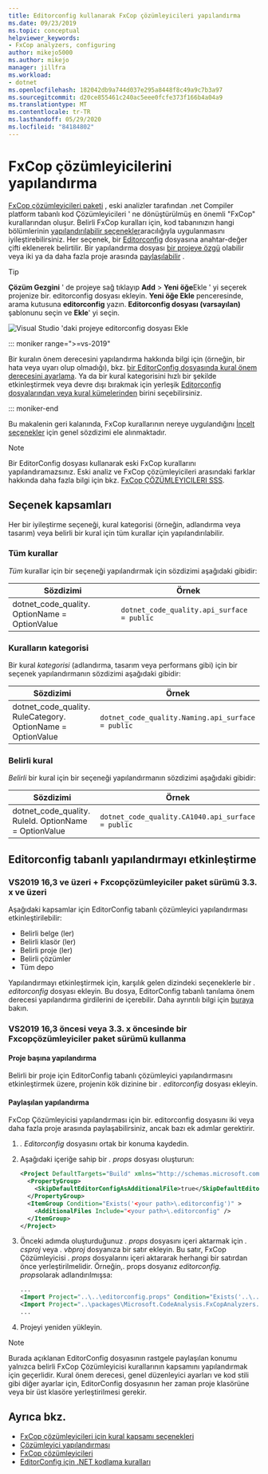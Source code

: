 ```yaml
---
title: Editorconfig kullanarak FxCop çözümleyicileri yapılandırma
ms.date: 09/23/2019
ms.topic: conceptual
helpviewer_keywords:
- FxCop analyzers, configuring
author: mikejo5000
ms.author: mikejo
manager: jillfra
ms.workload:
- dotnet
ms.openlocfilehash: 182042db9a744d037e295a8448f8c49a9c7b3a97
ms.sourcegitcommit: d20ce855461c240ac5eee0fcfe373f166b4a04a9
ms.translationtype: MT
ms.contentlocale: tr-TR
ms.lasthandoff: 05/29/2020
ms.locfileid: "84184802"
---
```

# <a name="configure-fxcop-analyzers"></a>FxCop çözümleyicilerini yapılandırma

[FxCop çözümleyicileri paketi](install-fxcop-analyzers.md) , eski analizler tarafından .net Compiler platform tabanlı kod Çözümleyicileri ' ne dönüştürülmüş en önemli "FxCop" kurallarından oluşur. Belirli FxCop kuralları için, kod tabanınızın hangi bölümlerinin [yapılandırılabilir seçenekler](fxcop-analyzer-options.md)aracılığıyla uygulanmasını iyileştirebilirsiniz. Her seçenek, bir [Editorconfig](https://editorconfig.org) dosyasına anahtar-değer çifti eklenerek belirtilir. Bir yapılandırma dosyası [bir projeye özgü](#per-project-configuration) olabilir veya iki ya da daha fazla proje arasında [paylaşılabilir](#shared-configuration) .

> [!TIP]
> **Çözüm Gezgini** ' de projeye sağ tıklayıp **Add**  >  **Yeni öğe**Ekle ' yi seçerek projenize bir. editorconfig dosyası ekleyin. **Yeni öğe Ekle** penceresinde, arama kutusuna **editorconfig** yazın. **Editorconfig dosyası (varsayılan)** şablonunu seçin ve **Ekle**' yi seçin.
>
> ![Visual Studio 'daki projeye editorconfig dosyası Ekle](media/add-editorconfig-file.png)

::: moniker range=">=vs-2019"

Bir kuralın önem derecesini yapılandırma hakkında bilgi için (örneğin, bir hata veya uyarı olup olmadığı), bkz. [bir EditorConfig dosyasında kural önem derecesini ayarlama](use-roslyn-analyzers.md#set-rule-severity-in-an-editorconfig-file). Ya da bir kural kategorisini hızlı bir şekilde etkinleştirmek veya devre dışı bırakmak için yerleşik [Editorconfig dosyalarından veya kural kümelerinden](analyzer-rule-sets.md) birini seçebilirsiniz.

::: moniker-end

Bu makalenin geri kalanında, FxCop kurallarının nereye uygulandığını [İncelt seçenekler](fxcop-analyzer-options.md) için genel sözdizimi ele alınmaktadır.

> [!NOTE]
> Bir EditorConfig dosyası kullanarak eski FxCop kurallarını yapılandıramazsınız. Eski analiz ve FxCop çözümleyicileri arasındaki farklar hakkında daha fazla bilgi için bkz. [FxCop ÇÖZÜMLEYICILERI SSS](fxcop-analyzers-faq.md).

## <a name="option-scopes"></a>Seçenek kapsamları

Her bir iyileştirme seçeneği, kural kategorisi (örneğin, adlandırma veya tasarım) veya belirli bir kural için tüm kurallar için yapılandırılabilir.

### <a name="all-rules"></a>Tüm kurallar

*Tüm* kurallar için bir seçeneği yapılandırmak için sözdizimi aşağıdaki gibidir:

|Sözdizimi|Örnek|
|-|-|
| dotnet_code_quality. OptionName = OptionValue | `dotnet_code_quality.api_surface = public` |

### <a name="category-of-rules"></a>Kuralların kategorisi

Bir kural *kategorisi* (adlandırma, tasarım veya performans gibi) için bir seçenek yapılandırmanın sözdizimi aşağıdaki gibidir:

|Sözdizimi|Örnek|
|-|-|
| dotnet_code_quality. RuleCategory. OptionName = OptionValue | `dotnet_code_quality.Naming.api_surface = public` |

### <a name="specific-rule"></a>Belirli kural

*Belirli* bir kural için bir seçeneği yapılandırmanın sözdizimi aşağıdaki gibidir:

|Sözdizimi|Örnek|
|-|-|
| dotnet_code_quality. RuleId. OptionName = OptionValue | `dotnet_code_quality.CA1040.api_surface = public` |

## <a name="enabling-editorconfig-based-configuration"></a>Editorconfig tabanlı yapılandırmayı etkinleştirme

### <a name="vs2019-163-and-later--fxcopanalyzers-package-version-33x-and-later"></a>VS2019 16,3 ve üzeri + Fxcopçözümleyiciler paket sürümü 3.3. x ve üzeri

Aşağıdaki kapsamlar için EditorConfig tabanlı çözümleyici yapılandırması etkinleştirilebilir:

- Belirli belge (ler)
- Belirli klasör (ler)
- Belirli proje (ler)
- Belirli çözümler
- Tüm depo

Yapılandırmayı etkinleştirmek için, karşılık gelen dizindeki seçeneklerle bir *. editorconfig* dosyası ekleyin. Bu dosya, EditorConfig tabanlı tanılama önem derecesi yapılandırma girdilerini de içerebilir. Daha ayrıntılı bilgi için [buraya](use-roslyn-analyzers.md#rule-severity) bakın.

### <a name="prior-to-vs2019-163-or-using-an-fxcopanalyzers-package-version-prior-to-33x"></a>VS2019 16,3 öncesi veya 3.3. x öncesinde bir Fxcopçözümleyiciler paket sürümü kullanma

#### <a name="per-project-configuration"></a>Proje başına yapılandırma

Belirli bir proje için EditorConfig tabanlı çözümleyici yapılandırmasını etkinleştirmek üzere, projenin kök dizinine bir *. editorconfig* dosyası ekleyin.

#### <a name="shared-configuration"></a>Paylaşılan yapılandırma

FxCop Çözümleyicisi yapılandırması için bir. editorconfig dosyasını iki veya daha fazla proje arasında paylaşabilirsiniz, ancak bazı ek adımlar gerektirir.

1. *. Editorconfig* dosyasını ortak bir konuma kaydedin.

2. Aşağıdaki içeriğe sahip bir *. props* dosyası oluşturun:

   ```xml
   <Project DefaultTargets="Build" xmlns="http://schemas.microsoft.com/developer/msbuild/2003">
     <PropertyGroup>
       <SkipDefaultEditorConfigAsAdditionalFile>true</SkipDefaultEditorConfigAsAdditionalFile>
     </PropertyGroup>
     <ItemGroup Condition="Exists('<your path>\.editorconfig')" >
       <AdditionalFiles Include="<your path>\.editorconfig" />
     </ItemGroup>
   </Project>
   ```

3. Önceki adımda oluşturduğunuz *. props* dosyasını içeri aktarmak için *. csproj* veya *. vbproj* dosyanıza bir satır ekleyin. Bu satır, FxCop Çözümleyicisi *. props* dosyalarını içeri aktararak herhangi bir satırdan önce yerleştirilmelidir. Örneğin,. props dosyanız *editorconfig. props*olarak adlandırılmışsa:

   ```xml
   ...
   <Import Project="..\..\editorconfig.props" Condition="Exists('..\..\editorconfig.props')" />
   <Import Project="..\packages\Microsoft.CodeAnalysis.FxCopAnalyzers.2.6.3\build\Microsoft.CodeAnalysis.FxCopAnalyzers.props" Condition="Exists('..\packages\Microsoft.CodeAnalysis.FxCopAnalyzers.2.6.3\build\Microsoft.CodeAnalysis.FxCopAnalyzers.props')" />
   ...
   ```

4. Projeyi yeniden yükleyin.

> [!NOTE]
> Burada açıklanan EditorConfig dosyasının rastgele paylaşılan konumu yalnızca belirli FxCop Çözümleyicisi kurallarının kapsamını yapılandırmak için geçerlidir. Kural önem derecesi, genel düzenleyici ayarları ve kod stili gibi diğer ayarlar için, EditorConfig dosyasının her zaman proje klasörüne veya bir üst klasöre yerleştirilmesi gerekir.

## <a name="see-also"></a>Ayrıca bkz.

- [FxCop çözümleyicileri için kural kapsamı seçenekleri](fxcop-analyzer-options.md)
- [Çözümleyici yapılandırması](https://github.com/dotnet/roslyn-analyzers/blob/master/docs/Analyzer%20Configuration.md)
- [FxCop çözümleyicileri](install-fxcop-analyzers.md)
- [EditorConfig için .NET kodlama kuralları](../ide/editorconfig-code-style-settings-reference.md)
